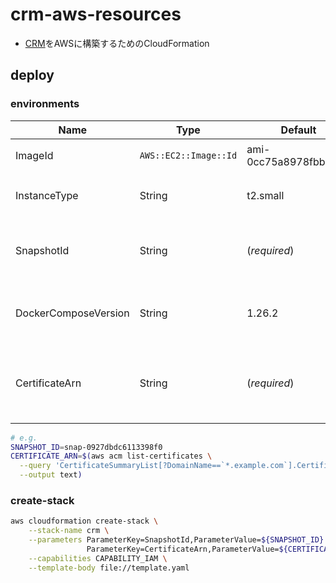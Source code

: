 # crm-aws-resources

- [CRM](https://github.com/nemodija/crm-compose)をAWSに構築するためのCloudFormation

## deploy

### environments

|Name|Type|Default|Description|
|--|--|--|--|
|ImageId|`AWS::EC2::Image::Id`|ami-0cc75a8978fbbc969|EC2インスタンスのAMI|
|InstanceType|String|t2.small|EC2インスタンスのInstanceType|
|SnapshotId|String|(*required*)|`/crm`にマウントするボリュームの[スナップショット](https://ap-northeast-1.console.aws.amazon.com/ec2/v2/home?region=ap-northeast-1#Snapshots:sort=desc:startTime)|
|DockerComposeVersion|String|1.26.2|利用するdocker-composeのバージョン|
|CertificateArn|String|(*required*)|ロードバランサのリスナ(HTTPS)に設定する証明書(ACM)のArn|

```sh
# e.g.
SNAPSHOT_ID=snap-0927dbdc6113398f0
CERTIFICATE_ARN=$(aws acm list-certificates \
  --query 'CertificateSummaryList[?DomainName==`*.example.com`].CertificateArn' \
  --output text)
```

### create-stack

```sh
aws cloudformation create-stack \
    --stack-name crm \
    --parameters ParameterKey=SnapshotId,ParameterValue=${SNAPSHOT_ID} \
                 ParameterKey=CertificateArn,ParameterValue=${CERTIFICATE_ARN} \
    --capabilities CAPABILITY_IAM \
    --template-body file://template.yaml
```
